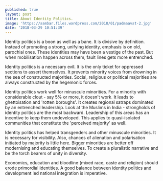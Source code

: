 ```yaml
---
published: true
layout: post
title: About Identity Politics.
image: 'https://aambar.files.wordpress.com/2018/01/padmaavat-2.jpg'
date: '2018-03-29 10:51:39'
---
```

Identity politics is a boon as well as a bane. It is divisive by definition. Instead of promoting a strong, unifying identity, emphasis is on old, parochial ones. These identities may have been a vestige of the past. But when mobilisation happen across them, fault lines gets more entrenched.

Identity politics is a necessary evil. It is the only ticket for oppressed sections to assert themselves. It prevents minority voices from drowning in the sea of constructed majorities. Social, religious or political majorities are always constructed by the hegemonic forces. 

Identity politics work well for minuscule minorities. For a minority with considerable clout - say 5% or more, it doesn't work. It leads to ghettoisation and 'rotten boroughs'. It creates regional satraps dominated by an entrenched leadership. Look at the Muslims in India -  strongholds of identity politics are the most backward. Leadership of this areas has an incentive to keep them undeveloped. This applies to quasi-isolated communities that constitute the 'perceived majority' as well. 

Identity politics has helped transgenders and other minuscule minorities. It is necessary for visibility. Also, chances of alienation and polarisation initiated by majority is little here. Bigger minorities are better off modernising and educating themselves. To create a pluralistic narrative and be the torch bearers of unity in diversity.

Economics, education and bloodline (mixed race, caste and religion) should erode primordial identities. A good balance between identity politics and development led national integration is imperative. 

